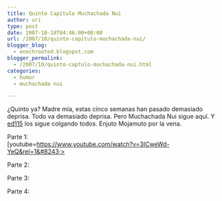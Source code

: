 ```yaml
---
title: Quinto Capítulo Muchachada Nui
author: uri
type: post
date: 2007-10-18T04:46:00+00:00
url: /2007/10/quinto-capitulo-muchachada-nui/
blogger_blog:
  - enochrooted.blogspot.com
blogger_permalink:
  - /2007/10/quinto-captulo-muchachada-nui.html
categories:
  - humor
  - muchachada nui

---
```

¿Quinto ya? Madre mía, estas cinco semanas han pasado demasiado deprisa. Todo va demasiado deprisa. Pero Muchachada Nui sigue aquí. Y [ed115][1] los sigue colgando todos. Enjuto Mojamuto por la vena.

Parte 1:  
[youtube=https://www.youtube.com/watch?v=3ICweWd-YeQ&rel=1&#8243;>

Parte 2:

Parte 3:

Parte 4:

 [1]: https://es.youtube.com/user/ed1115